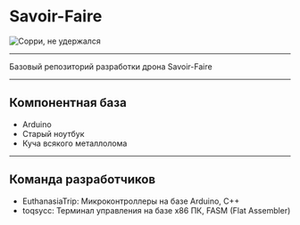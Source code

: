 # Savoir-Faire
![Сорри, не удержался](https://sun9-36.userapi.com/impg/cJGx_92PIizMelcbTWb_DYLBaZp-bURhK5lxiw/Zu3TJ-ctvyE.jpg?size=598x295&quality=96&proxy=1&sign=e4139145185401449c4f806c910e3188&type=album)
***
Базовый репозиторий разработки дрона Savoir-Faire
***
## Компонентная база
* Arduino
* Старый ноутбук
* Куча всякого металлолома
***
## Команда разработчиков
* EuthanasiaTrip: Микроконтроллеры на базе Arduino, C++
* toqsycc: Терминал управления на базе x86 ПК, FASM (Flat Assembler)
